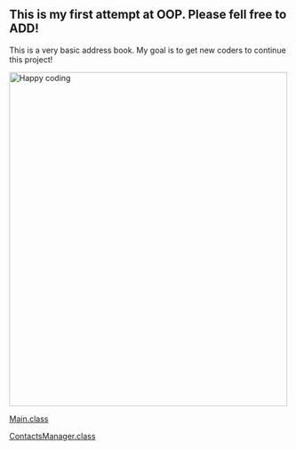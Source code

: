 <h2>This is my first attempt at OOP. Please fell free to ADD!</h3>


This is a very basic address book. My goal is to get new coders to continue this project!

<img src="https://i.ytimg.com/vi/ObBbF96rjmo/maxresdefault.jpg" alt="Happy coding" style="width:500px;height:600px;">


<a href="https://github.com/br0ns0/MyAddressBook/blob/master/MyAddressBook/src/Main.java">Main.class</a>

<a href="https://github.com/br0ns0/MyAddressBook/blob/master/MyAddressBook/src/ContactManager.java">ContactsManager.class</a>
  

